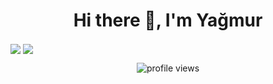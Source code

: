<h1 align='center'> Hi there 👋, I'm Yağmur</h1>

<!--Profile Status -->

<a href="https://github.com/yagmurlu"><img align="center" src="https://github-readme-stats.vercel.app/api?username=yagmurlu&show_icons=true&bg_color=0d1117&text_color=ffffff&title_color=ffff00&icon_color=ffff00&hide_border=true" /></a>
<a href="https://github.com/yagmurlu"><img align="center" src="https://github-readme-stats.vercel.app/api/top-langs/?username=yagmurlu&bg_color=0d1117&text_color=ffffff&title_color=ffff00&hide_border=true&layout=compact&langs_count=10" /></a>


<!-- Lınkedin -->
<!--
<a href="https://www.linkedin.com/in/aleyna-ya%C4%9Fmur-t%C3%BCmt%C3%BCrk-05a28b207/">
   <img align="center" alt="Aleyna Yağmur Tümtürk in Linkedin" width="22px" src="https://raw.githubusercontent.com/peterthehan/peterthehan/master/assets/linkedin.svg" />
</a>
-->

<!--Profile Views -->
<p align="center">
  <img src="https://gpvc.arturio.dev/yagmurlu" alt="profile views">  
</p>
